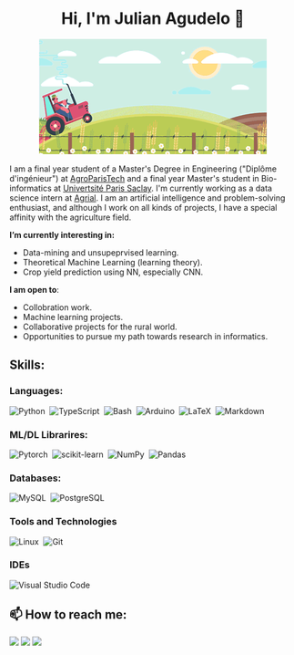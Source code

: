<div align="center">
<h1 align="center">Hi, I'm Julian Agudelo 🌱</h1> 
<img  src="https://github.com/JulAgu/JulAgu/blob/main/Ressources/Tractor.gif"alt="snake" /></a>
</div>

I am a final year student of a Master's Degree in Engineering ("Diplôme d'ingénieur") at [AgroParisTech](https://www.agroparistech.fr/) and a final year Master's student in Bio-informatics at [Univertsité Paris Saclay](https://www.universite-paris-saclay.fr/). I'm currently working as a data science intern at [Agrial](https://www.agrial.com/). I am an artificial intelligence and problem-solving enthusiast, and although I work on all kinds of projects, I have a special affinity with the agriculture field.

**I’m currently interesting in:**

- Data-mining and unsupeprvised learning.
- Theoretical Machine Learning (learning theory).
- Crop yield prediction using NN, especially CNN.

 **I am open to**:

- Collobration work.
- Machine learning projects.
- Collaborative projects for the rural world.
- Opportunities to pursue my path towards research in informatics.

## Skills:

### Languages:

![Python](https://img.shields.io/badge/Python-3776AB?style=for-the-badge&logo=python&logoColor=white)&nbsp;
![TypeScript](https://img.shields.io/badge/TypeScript-%23f1c232?style=for-the-badge&logo=TypeScript&logoColor=white)&nbsp;
![Bash](https://img.shields.io/badge/Bash-121011?style=for-the-badge&logo=gnu-bash&logoColor=white)&nbsp;
![Arduino](https://img.shields.io/badge/Arduino-%2316537e?style=for-the-badge&logo=Arduino&logoColor=white)&nbsp;
![LaTeX](https://img.shields.io/badge/latex-%23008080.svg?style=for-the-badge&logo=latex&logoColor=white)&nbsp;
![Markdown](https://img.shields.io/badge/markdown-%23000000.svg?style=for-the-badge&logo=markdown&logoColor=white)

### ML/DL Librarires:

![Pytorch](https://img.shields.io/badge/Pytorch-FF6F00?style=for-the-badge&logo=pytorch&logoColor=white)&nbsp;
![scikit-learn](https://img.shields.io/badge/scikit--learn-%23F7931E.svg?style=for-the-badge&logo=scikit-learn&logoColor=white)&nbsp;
![NumPy](https://img.shields.io/badge/numpy-%23013243.svg?style=for-the-badge&logo=numpy&logoColor=white)&nbsp;
![Pandas](https://img.shields.io/badge/pandas-%23150458.svg?style=for-the-badge&logo=pandas&logoColor=white)&nbsp;

### Databases:

![MySQL](https://img.shields.io/badge/MySQL-00000F?style=for-the-badge&logo=mysql&logoColor=white)&nbsp;
![PostgreSQL](https://img.shields.io/badge/PostgreSQL-316192?style=for-the-badge&logo=postgresql&logoColor=white)&nbsp;

### Tools and Technologies

![Linux](https://img.shields.io/badge/Linux-FCC624?style=for-the-badge&logo=linux&logoColor=black)&nbsp;
![Git](https://img.shields.io/badge/GIT-E44C30?style=for-the-badge&logo=git&logoColor=white)&nbsp;

### IDEs
![Visual Studio Code](https://img.shields.io/badge/Visual%20Studio%20Code-0078d7.svg?style=for-the-badge&logo=visual-studio-code&logoColor=white)

## 📫 How to reach me:

<p align = "center">
  
[<img src="https://img.shields.io/badge/linkedin-%2312100E.svg?&style=for-the-badge&logo=linkedin&logoColor=white&color=black" />](www.linkedin.com/in/juliansagudelo)
[<img src="https://img.shields.io/badge/HackerRank-%2312100E.svg?&style=for-the-badge&logo=HackerRank&logoColor=white&color=black" />](https://www.hackerrank.com/jsagudeloac)
[<img src="https://img.shields.io/badge/kaggle-%2312100E.svg?&style=for-the-badge&logo=kaggle&logoColor=white&color=black" />](https://www.kaggle.com/julagu)

</p>
